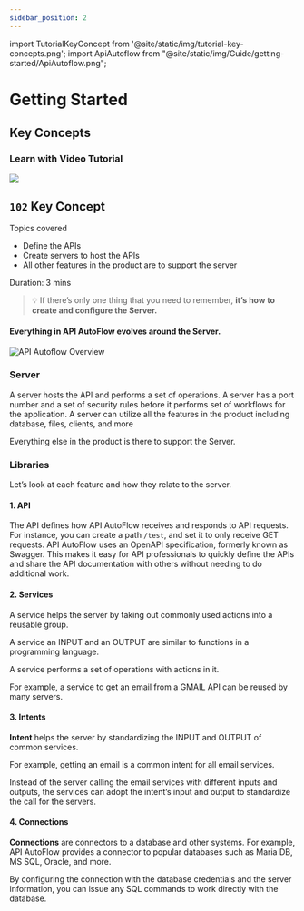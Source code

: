 ```yaml
---
sidebar_position: 2
---
```


import TutorialKeyConcept from '@site/static/img/tutorial-key-concepts.png';
import ApiAutoflow from "@site/static/img/Guide/getting-started/ApiAutoflow.png";

# Getting Started

## Key Concepts

### Learn with Video Tutorial

<div class="videoBlock">
    <div class="videoLeft">
        <div class="videoWrapper">
            <a href="../../Tutorial/#102-key-concept-installation-and-hello-world"><img src={TutorialKeyConcept} /></a>
        </div>
    </div>
    <div class="videoRight">
        <div class="videoText">
            <h2><code>102</code> Key Concept</h2>
            <p>Topics covered</p>
                <ul>
                    <li>Define the APIs</li>
                    <li>Create servers to host the APIs</li>
                    <li>All other features in the product are to support the server</li>
                </ul>
            <p>Duration:  3 mins</p>
        </div>
    </div>
    <div class="videoClearer"></div>
</div>

> 💡 If there’s only one thing that you need to remember,
> **it’s how to create and configure the Server.**

#### Everything in API AutoFlow evolves around the Server.

<!-- <div class="myResponsiveImg">
    <img src={ApiAutoflow} alt="Api Autoflow" class="myResponsiveImg"/>
</div> -->

![API Autoflow Overview](@site/static/img/Guide/getting-started/ApiAutoflow.png)

### Server

A server hosts the API and performs a set of operations. A server has a port number and a set of security rules before it performs set of workflows for the application. A server can utilize all the features in the product including database, files, clients, and more

Everything else in the product is there to support the Server.

### Libraries

Let’s look at each feature and how they relate to the server.

#### 1. API

The API defines how API AutoFlow receives and responds to API requests. For instance, you can create a path `/test`, and set it to only receive GET requests. API AutoFlow uses an OpenAPI specification, formerly known as Swagger. This makes it easy for API professionals to quickly define the APIs and share the API documentation with others without needing to do additional work.

#### 2. Services

A service helps the server by taking out commonly used actions into a reusable group.

A service an INPUT and an OUTPUT are similar to functions in a programming language.

A service performs a set of operations with actions in it.

For example, a service to get an email from a GMAIL API can be reused by many servers.

#### 3. Intents

**Intent** helps the server by standardizing the INPUT and OUTPUT of common services.

For example, getting an email is a common intent for all email services.

Instead of the server calling the email services with different inputs and outputs, the services can adopt the intent’s input and output to standardize the call for the servers.

#### 4. Connections

**Connections** are connectors to a database and other systems. For example, API AutoFlow provides a connector to popular databases such as Maria DB, MS SQL, Oracle, and more.

By configuring the connection with the database credentials and the server information, you can issue any SQL commands to work directly with the database.
